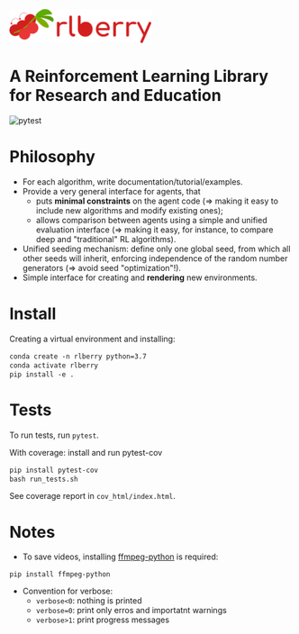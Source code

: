 <img src="logo/logo_wide.svg" width="50%">

# A Reinforcement Learning Library for Research and Education 

![pytest](https://github.com/rlberry-py/rlberry/workflows/test/badge.svg)

# Philosophy

* For each algorithm, write documentation/tutorial/examples.
* Provide a very general interface for agents, that
    * puts **minimal constraints** on the agent code (=> making it easy to include new algorithms and modify existing ones);
    * allows comparison between agents using a simple and unified evaluation interface (=> making it easy, for instance, to compare deep and "traditional" RL algorithms).
* Unified seeding mechanism: define only one global seed, from which all other seeds will inherit, enforcing independence of the random number generators (=> avoid seed "optimization"!).
* Simple interface for creating and **rendering** new environments. 


# Install

Creating a virtual environment and installing:

```
conda create -n rlberry python=3.7
conda activate rlberry
pip install -e .
```

# Tests

To run tests, run `pytest`.

With coverage: install and run pytest-cov
```
pip install pytest-cov
bash run_tests.sh
```

See coverage report in `cov_html/index.html`.


# Notes

* To save videos, installing [ffmpeg-python](https://github.com/kkroening/ffmpeg-python) is required:
```
pip install ffmpeg-python
```

* Convention for verbose:
    * `verbose<0`: nothing is printed
    * `verbose=0`: print only erros and importatnt warnings
    * `verbose>1`: print progress messages

